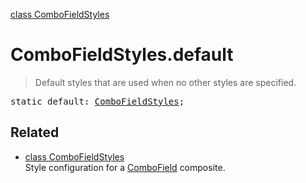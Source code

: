 [class ComboFieldStyles](ComboFieldStyles.md)

# ComboFieldStyles.default

> Default styles that are used when no other styles are specified.

<pre class="docgen_signature">static default: <a href="ComboFieldStyles.md">ComboFieldStyles</a>;</pre>

## Related

- [<!--{ref:class}-->class ComboFieldStyles](ComboFieldStyles.md) \
    Style configuration for a [ComboField](ComboField.md) composite.
